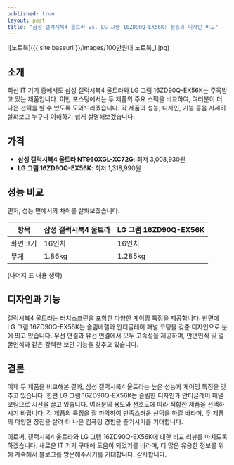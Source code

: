 ```yaml
---
published: true
layout: post
title: "삼성 갤럭시북4 울트라 vs. LG 그램 16ZD90Q-EX56K: 성능과 디자인 비교"
---
```

![노트북]({{ site.baseurl }}/images/100만원대 노트북_1.jpg)

## 소개

최신 IT 기기 중에서도 삼성 갤럭시북4 울트라와 LG 그램 16ZD90Q-EX56K는 주목받고 있는 제품입니다. 이번 포스팅에서는 두 제품의 주요 스펙을 비교하여, 여러분이 더 나은 선택을 할 수 있도록 도와드리겠습니다. 각 제품의 성능, 디자인, 기능 등을 자세히 살펴보고 누구나 이해하기 쉽게 설명해보겠습니다.

## 가격

- **삼성 갤럭시북4 울트라 NT960XGL-XC72G**: 최저 3,008,930원
- **LG 그램 16ZD90Q-EX56K**: 최저 1,318,990원

## 성능 비교

먼저, 성능 면에서의 차이를 살펴보겠습니다.

| 항목       | 삼성 갤럭시북4 울트라 | LG 그램 16ZD90Q-EX56K |
|------------|----------------------|-----------------------|
| 화면크기   | 16인치               | 16인치                |
| 무게       | 1.86kg               | 1.285kg               |

(나머지 표 내용 생략)

## 디자인과 기능

갤럭시북4 울트라는 터치스크린을 포함한 다양한 게이밍 특징을 제공합니다. 반면에 LG 그램 16ZD90Q-EX56K는 슬림베젤과 안티글레어 패널 코팅을 갖춘 디자인으로 눈에 띄고 있습니다. 무선 연결과 유선 연결에서 모두 고속성을 제공하며, 안면인식 및 얼굴인식과 같은 강력한 보안 기능을 갖추고 있습니다.

## 결론

이제 두 제품을 비교해본 결과, 삼성 갤럭시북4 울트라는 높은 성능과 게이밍 특징을 갖추고 있습니다. 한편 LG 그램 16ZD90Q-EX56K는 슬림한 디자인과 안티글레어 패널 코팅으로 시선을 끌고 있습니다. 여러분의 용도와 선호도에 따라 적합한 제품을 선택하시기 바랍니다. 각 제품의 특징을 잘 파악하여 만족스러운 선택을 하길 바라며, 두 제품의 다양한 장점을 살려 더 나은 컴퓨팅 경험을 즐기시기를 기대합니다.

이로써, 갤럭시북4 울트라와 LG 그램 16ZD90Q-EX56K에 대한 비교 리뷰를 마치도록 하겠습니다. 새로운 IT 기기 구매에 도움이 되었기를 바라며, 더 많은 유용한 정보를 위해 계속해서 블로그를 방문해주시기를 기대합니다. 감사합니다.
